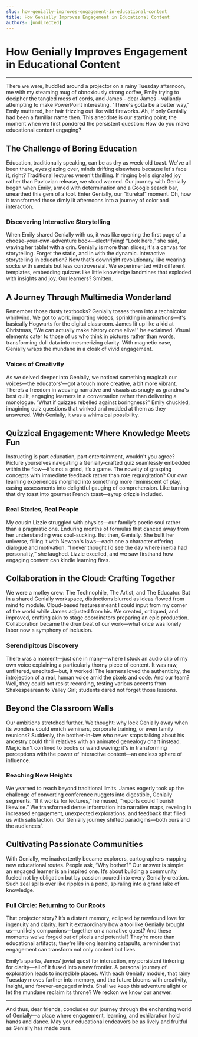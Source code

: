 ```yaml
---
slug: how-genially-improves-engagement-in-educational-content
title: How Genially Improves Engagement in Educational Content
authors: [undirected]
---
```



# How Genially Improves Engagement in Educational Content

---

There we were, huddled around a projector on a rainy Tuesday afternoon, me with my steaming mug of obnoxiously strong coffee, Emily trying to decipher the tangled mess of cords, and James - dear James - valiantly attempting to make PowerPoint interesting. "There's gotta be a better way," Emily muttered, her hair frizzing out like wild fireworks. Ah, if only Genially had been a familiar name then. This anecdote is our starting point; the moment when we first pondered the persistent question: How do you make educational content engaging? 

## The Challenge of Boring Education

Education, traditionally speaking, can be as dry as week-old toast. We've all been there, eyes glazing over, minds drifting elsewhere because let's face it, right? Traditional lectures weren't thrilling. If ringing bells signaled joy rather than Pavlovian release, we stood warned. Our journey with Genially began when Emily, armed with determination and a Google search bar, unearthed this gem of a tool. Enter Genially, our "Eureka!" moment. Oh, how it transformed those dimly lit afternoons into a journey of color and interaction.

### Discovering Interactive Storytelling

When Emily shared Genially with us, it was like opening the first page of a choose-your-own-adventure book—electrifying! “Look here,” she said, waving her tablet with a grin. Genially is more than slides; it's a canvas for storytelling. Forget the static, and in with the dynamic. Interactive storytelling in education? Now that’s downright revolutionary, like wearing socks with sandals but less controversial. We experimented with different templates, embedding quizzes like little knowledge landmines that exploded with insights and joy. Our learners? Smitten.

## A Journey Through Multimedia Wonderland

Remember those dusty textbooks? Genially tosses them into a technicolor whirlwind. We got to work, importing videos, sprinkling in animations—it's basically Hogwarts for the digital classroom. James lit up like a kid at Christmas, “We can actually make history come alive!” he exclaimed. Visual elements cater to those of us who think in pictures rather than words, transforming dull data into mesmerizing clarity. With magnetic ease, Genially wraps the mundane in a cloak of vivid engagement.

### Voices of Creativity

As we delved deeper into Genially, we noticed something magical: our voices—the educators'—got a touch more creative, a bit more vibrant. There’s a freedom in weaving narrative and visuals as snugly as grandma's best quilt, engaging learners in a conversation rather than delivering a monologue. “What if quizzes rebelled against boringness?” Emily chuckled, imagining quiz questions that winked and nodded at them as they answered. With Genially, it was a whimsical possibility.

## Quizzical Engagement: Where Knowledge Meets Fun

Instructing is part education, part entertainment, wouldn't you agree? Picture yourselves navigating a Genially-crafted quiz seamlessly embedded within the flow—it's not a grind, it’s a game. The novelty of grasping concepts with immediate feedback rather than rote regurgitation? Our own learning experiences morphed into something more reminiscent of play, easing assessments into delightful gauging of comprehension. Like turning that dry toast into gourmet French toast—syrup drizzle included.

### Real Stories, Real People

My cousin Lizzie struggled with physics—our family’s poetic soul rather than a pragmatic one. Enduring months of formulas that danced away from her understanding was soul-sucking. But then, Genially. She built her universe, filling it with Newton's laws—each one a character offering dialogue and motivation. “I never thought I’d see the day where inertia had personality,” she laughed. Lizzie excelled, and we saw firsthand how engaging content can kindle learning fires.

## Collaboration in the Cloud: Crafting Together

We were a motley crew: The Technophile, The Artist, and The Educator. But in a shared Genially workspace, distinctions blurred as ideas flowed from mind to module. Cloud-based features meant I could input from my corner of the world while James adjusted from his. We created, critiqued, and improved, crafting akin to stage coordinators preparing an epic production. Collaboration became the drumbeat of our work—what once was lonely labor now a symphony of inclusion.

### Serendipitous Discovery

There was a moment—just one in many—where I stuck an audio clip of my own voice explaining a particularly thorny piece of content. It was raw, unfiltered, unedited—but, it worked! The learners loved the authenticity, the introjection of a real, human voice amid the pixels and code. And our team? Well, they could not resist recording, testing various accents from Shakespearean to Valley Girl; students dared not forget those lessons.

## Beyond the Classroom Walls

Our ambitions stretched further. We thought: why lock Genially away when its wonders could enrich seminars, corporate training, or even family reunions? Suddenly, the brother-in-law who never stops talking about his ancestry could thrill relatives with an animated genealogy chart instead. Magic isn't confined to books or wand waving; it's in transforming perceptions with the power of interactive content—an endless sphere of influence.

### Reaching New Heights

We yearned to reach beyond traditional limits. James eagerly took up the challenge of converting conference nuggets into digestible, Genially segments. “If it works for lectures,” he mused, “reports could flourish likewise.” We transformed dense information into narrative maps, reveling in increased engagement, unexpected explorations, and feedback that filled us with satisfaction. Our Genially journey shifted paradigms—both ours and the audiences'.

## Cultivating Passionate Communities

With Genially, we inadvertently became explorers, cartographers mapping new educational routes. People ask, “Why bother?” Our answer is simple: an engaged learner is an inspired one. It’s about building a community fueled not by obligation but by passion poured into every Genially creation. Such zeal spills over like ripples in a pond, spiraling into a grand lake of knowledge.

### Full Circle: Returning to Our Roots

That projector story? It’s a distant memory, eclipsed by newfound love for ingenuity and clarity. Isn’t it extraordinary how a tool like Genially brought us—unlikely companions—together on a narrative quest? And these moments we’ve forged out of pixels and potential? They’re more than educational artifacts; they're lifelong learning catapults, a reminder that engagement can transform not only content but lives.

Emily’s sparks, James’ jovial quest for interaction, my persistent tinkering for clarity—all of it fused into a new frontier. A personal journey of exploration leads to incredible places. With each Genially module, that rainy Tuesday moves further into memory, and the future blooms with creativity, insight, and forever-engaged minds. Shall we keep this adventure alight or let the mundane reclaim its throne? We reckon we know our answer.

---

And thus, dear friends, concludes our journey through the enchanting world of Genially—a place where engagement, learning, and exhilaration hold hands and dance. May your educational endeavors be as lively and fruitful as Genially has made ours.